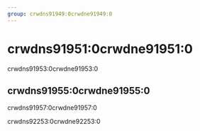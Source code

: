 ```yaml
---
group: crwdns91949:0crwdne91949:0
---
```


# crwdns91951:0crwdne91951:0

crwdns91953:0crwdne91953:0


## crwdns91955:0crwdne91955:0

crwdns91957:0crwdne91957:0

crwdns92253:0crwdne92253:0
